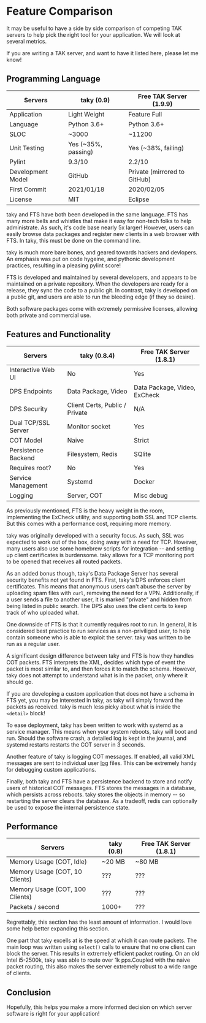 # Feature Comparison

It may be useful to have a side by side comparison of competing TAK servers
to help pick the right tool for your application. We will look at several
metrics.

If you are writing a TAK server, and want to have it listed here, please let
me know!

## Programming Language

| Servers           | taky (0.9)          | Free TAK Server (1.9.9)      |
| ---               | ---                 | ---                          |
| Application       | Light Weight        | Feature Full                 |
| Language          | Python 3.6+         | Python 3.6+                  |
| SLOC              | ~3000               | ~11200                       |
| Unit Testing      | Yes (~35%, passing) | Yes (~38%, failing)          |
| Pylint            | 9.3/10              | 2.2/10                       |
| Development Model | GitHub              | Private (mirrored to GitHub) |
| First Commit      | 2021/01/18          | 2020/02/05                   |
| License           | MIT                 | Eclipse                      |

taky and FTS have both been developed in the same language. FTS has many more
bells and whistles that make it easy for non-tech folks to help administrate.
As such, it's code base nearly 5x larger! However, users can easily browse
data packages and register new clients in a web browser with FTS. In taky,
this must be done on the command line.

taky is much more bare bones, and geared towards hackers and devlopers. An
emphasis was put on code hygeine, and pythonic development practices,
resulting in a pleasing pylint score!

FTS is developed and maintained by several developers, and appears to be
maintained on a private repository. When the developers are ready for a
release, they sync the code to a public git. In contrast, taky is developed on
a public git, and users are able to run the bleeding edge (if they so desire).

Both software packages come with extremely permissive licenses, allowing both
private and commercial use.

## Features and Functionality

| Servers             | taky (0.8.4)                   | Free TAK Server (1.8.1)      |
| ---                 | ---                            | ---                          |
| Interactive Web UI  | No                             | Yes                          |
| DPS Endpoints       | Data Package, Video            | Data Package, Video, ExCheck |
| DPS Security        | Client Certs, Public / Private | N/A                          |
| Dual TCP/SSL Server | Monitor socket                 | Yes                          |
| COT Model           | Naive                          | Strict                       |
| Persistence Backend | Filesystem, Redis              | SQlite                       |
| Requires root?      | No                             | Yes                          |
| Service Management  | Systemd                        | Docker                       |
| Logging             | Server, COT                    | Misc debug                   |

As previously mentioned, FTS is the heavy weight in the room, implementing
the ExCheck utility, and supporting both SSL and TCP clients. But this comes
with a performance cost, requiring more memory.

taky was originally developed with a security focus. As such, SSL was expected
to work out of the box, doing away with a need for TCP. However, many users
also use some homebrew scripts for integration -- and setting up client
certificates is burdensome. taky allows for a TCP monitoring port to be opened
that receives all routed packets.

As an added bonus though, taky's Data Package Server has several security
benefits not yet found in FTS. First, taky's DPS enforces client certificates.
This means that anonymous users can't abuse the server by uploading spam files
with `curl`, removing the need for a VPN. Additionally, if a user sends a file
to another user, it is marked "private" and hidden from being listed in public
search. The DPS also uses the client certs to keep track of who uploaded what.

One downside of FTS is that it currently requires root to run. In general, it
is considered best practice to run services as a non-priviliged user, to
help contain someone who is able to exploit the server. taky was written to
be run as a regular user.

A significant design difference between taky and FTS is how they handles COT
packets. FTS interprets the XML, decides which type of event the packet is most
similar to, and then forces it to match the schema. However, taky does not
attempt to understand what is in the packet, only where it should go.

If you are developing a custom application that does not have a schema in FTS
yet, you may be interested in taky, as taky will simply forward the packets as
received. taky is much less picky about what is inside the `<detail>` block!

To ease deployment, taky has been written to work with systemd as a service
manager. This means when your system reboots, taky will boot and run. Should
the software crash, a detailed log is kept in the journal, and systemd restarts
restarts the COT server in 3 seconds.

Another feature of taky is logging COT messages. If enabled, all valid XML
messages are sent to individual user [log](log) files. This can be extremely handy for
debugging custom applications.

Finally, both taky and FTS have a persistence backend to store and notify users
of historical COT messages. FTS stores the messages in a database, which
persists across reboots. taky stores the objects in memory -- so restarting the
server clears the database. As a tradeoff, redis can optionally be used to
expose the internal persistence state.

## Performance

| Servers                         | taky (0.8) | Free TAK Server (1.8.1) |
| ---                             | ---        | ---                     |
| Memory Usage (COT, Idle)        | ~20 MB     | ~80 MB                  |
| Memory Usage (COT, 10 Clients)  | ???        | ???                     |
| Memory Usage (COT, 100 Clients) | ???        | ???                     |
| Packets / second                | 1000+      | ???                     |

Regrettably, this section has the least amount of information. I would love
some help better expanding this section.

One part that taky excells at is the speed at which it can route packets. The
main loop was written using `select()` calls to ensure that no one client can
block the server. This results in extremely efficient packet routing. On an old
Intel i5-2500k, taky was able to route over 1k pps.Coupled with the naive
packet routing, this also makes the server extremely robust to a wide range of
clients.

## Conclusion

Hopefully, this helps you make a more informed decision on which server
software is right for your application!
